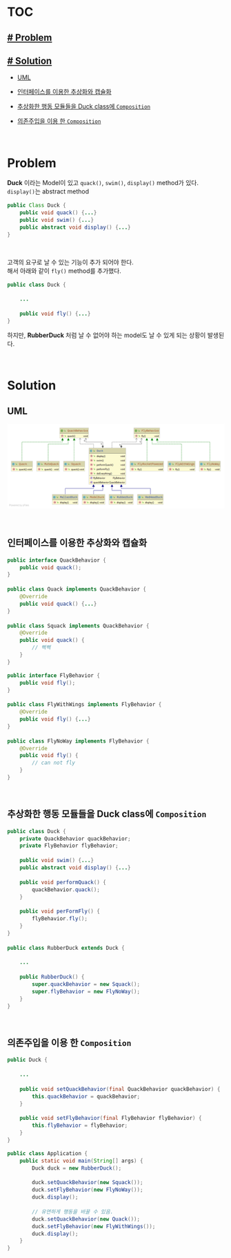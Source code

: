 # TOC

## [# Problem](#problem)

## [# Solution](#solution)

* [UML](#uml)

* [인터페이스를 이용한 추상화와 캡슐화](#인터페이스를-이용한-추상화와-캡슐화)

* [추상화한 행동 모듈들을 Duck class에 `Composition`](#추상화한-행동-모듈들을-duck-class에-composition)

* [의존주입을 이용 한 `Composition`](#의존주입을-이용-한-composition)

<br>

# Problem

__Duck__ 이라는 Model이 있고 `quack()`, `swim()`, `display()` method가 있다.
`display()`는 abstract method

```java
public Class Duck {
    public void quack() {...}
    public void swim() {...}
    public abstract void display() {...}
}
```

<br>

고객의 요구로 날 수 있는 기능이 추가 되어야 한다.  
해서 아래와 같이 `fly()` method를 추가했다. 

```java
public class Duck {

    ...

    public void fly() {...}
}
```

하지만, __RubberDuck__ 처럼 날 수 없어야 하는 model도 날 수 있게 되는 상황이 발생된다.

<br>

# Solution

## UML
![strategy](../strategy/duck/strategy-duck.png)

<br>

## 인터페이스를 이용한 추상화와 캡슐화

```java
public interface QuackBehavior {
    public void quack();
}

public class Quack implements QuackBehavior {
    @Override
    public void quack() {...}
}

public class Squack implements QuackBehavior {
    @Override
    public void quack() {
        // 삑삑
    }
}
```

```java
public interface FlyBehavior {
    public void fly();
}

public class FlyWithWings implements FlyBehavior {
    @Override
    public void fly() {...}
}

public class FlyNoWay implements FlyBehavior {
    @Override
    public void fly() {
        // can not fly
    }
}
```

<br>

## 추상화한 행동 모듈들을 Duck class에 `Composition`

```java
public class Duck {
    private QuackBehavior quackBehavior;
    private FlyBehavior flyBehavior;

    public void swim() {...}
    public abstract void display() {...}

    public void performQuack() {
        quackBehavior.quack();
    }

    public void perFormFly() {
        flyBehavior.fly();
    }
}

public class RubberDuck extends Duck {

    ...

    public RubberDuck() {
        super.quackBehavior = new Squack();
        super.flyBehavior = new FlyNoWay();
    }
}
```

<br>

## 의존주입을 이용 한 `Composition`

```java
public Duck {

    ...

    public void setQuackBehavior(final QuackBehavior quackBehavior) {
        this.quackBehavior = quackBehavior;
    }
    
    public void setFlyBehavior(final FlyBehavior flyBehavior) {
        this.flyBehavior = flyBehavior;
    }
}
```

```java
public class Application {
    public static void main(String[] args) {
        Duck duck = new RubberDuck();

        duck.setQuackBehavior(new Squack());
        duck.setFlyBehavior(new FlyNoWay());
        duck.display();

        // 유연하게 행동을 바꿀 수 있음.
        duck.setQuackBehavior(new Quack());
        duck.setFlyBehavior(new FlyWithWings());
        duck.display();
    }
}
```
